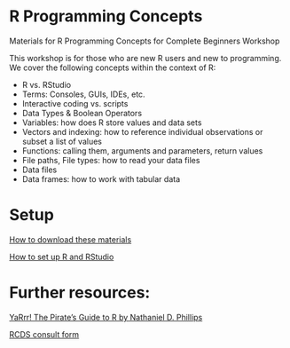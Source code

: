 # R Programming Concepts

Materials for R Programming Concepts for Complete Beginners Workshop

This workshop is for those who are new R users and new to programming.  We cover the following concepts within the context of R:

* R vs. RStudio
* Terms: Consoles, GUIs, IDEs, etc.
* Interactive coding vs. scripts 
* Data Types & Boolean Operators
* Variables: how does R store values and data sets
* Vectors and indexing: how to reference individual observations or subset a list of values
* Functions: calling them, arguments and parameters, return values
* File paths, File types: how to read your data files
* Data files
* Data frames: how to work with tabular data


# Setup

[How to download these materials](https://sites.northwestern.edu/researchcomputing/resources/downloading-from-github/)

[How to set up R and RStudio](https://sites.northwestern.edu/researchcomputing/resources/r-and-rstudio/)

# Further resources:

[YaRrr! The Pirate’s Guide to R by Nathaniel D. Phillips](https://bookdown.org/ndphillips/YaRrr/)

[RCDS consult form](bit.ly/rcdsconsult)
